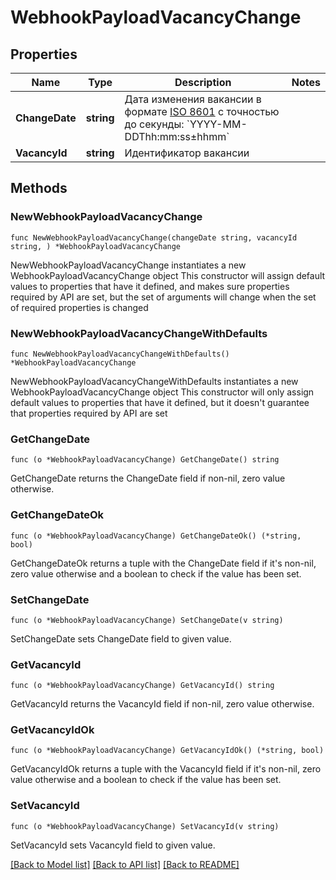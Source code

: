 # WebhookPayloadVacancyChange

## Properties

Name | Type | Description | Notes
------------ | ------------- | ------------- | -------------
**ChangeDate** | **string** | Дата изменения вакансии в формате [ISO 8601](http://en.wikipedia.org/wiki/ISO_8601) с точностью до секунды: &#x60;YYYY-MM-DDThh:mm:ss±hhmm&#x60; | 
**VacancyId** | **string** | Идентификатор вакансии | 

## Methods

### NewWebhookPayloadVacancyChange

`func NewWebhookPayloadVacancyChange(changeDate string, vacancyId string, ) *WebhookPayloadVacancyChange`

NewWebhookPayloadVacancyChange instantiates a new WebhookPayloadVacancyChange object
This constructor will assign default values to properties that have it defined,
and makes sure properties required by API are set, but the set of arguments
will change when the set of required properties is changed

### NewWebhookPayloadVacancyChangeWithDefaults

`func NewWebhookPayloadVacancyChangeWithDefaults() *WebhookPayloadVacancyChange`

NewWebhookPayloadVacancyChangeWithDefaults instantiates a new WebhookPayloadVacancyChange object
This constructor will only assign default values to properties that have it defined,
but it doesn't guarantee that properties required by API are set

### GetChangeDate

`func (o *WebhookPayloadVacancyChange) GetChangeDate() string`

GetChangeDate returns the ChangeDate field if non-nil, zero value otherwise.

### GetChangeDateOk

`func (o *WebhookPayloadVacancyChange) GetChangeDateOk() (*string, bool)`

GetChangeDateOk returns a tuple with the ChangeDate field if it's non-nil, zero value otherwise
and a boolean to check if the value has been set.

### SetChangeDate

`func (o *WebhookPayloadVacancyChange) SetChangeDate(v string)`

SetChangeDate sets ChangeDate field to given value.


### GetVacancyId

`func (o *WebhookPayloadVacancyChange) GetVacancyId() string`

GetVacancyId returns the VacancyId field if non-nil, zero value otherwise.

### GetVacancyIdOk

`func (o *WebhookPayloadVacancyChange) GetVacancyIdOk() (*string, bool)`

GetVacancyIdOk returns a tuple with the VacancyId field if it's non-nil, zero value otherwise
and a boolean to check if the value has been set.

### SetVacancyId

`func (o *WebhookPayloadVacancyChange) SetVacancyId(v string)`

SetVacancyId sets VacancyId field to given value.



[[Back to Model list]](../README.md#documentation-for-models) [[Back to API list]](../README.md#documentation-for-api-endpoints) [[Back to README]](../README.md)


